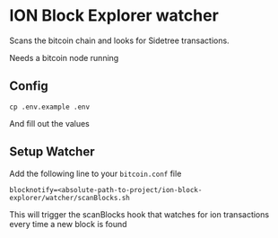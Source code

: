 # ION Block Explorer watcher

Scans the bitcoin chain and looks for Sidetree transactions.

Needs a bitcoin node running

## Config

```
cp .env.example .env
```

And fill out the values

## Setup Watcher

Add the following line to your `bitcoin.conf` file

```
blocknotify=<absolute-path-to-project/ion-block-explorer/watcher/scanBlocks.sh
```

This will trigger the scanBlocks hook that watches for ion transactions every time a new block is found
